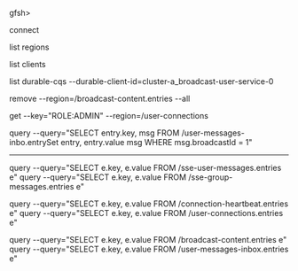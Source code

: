 gfsh>

connect

list regions

list clients

list durable-cqs --durable-client-id=cluster-a_broadcast-user-service-0

remove --region=/broadcast-content.entries --all

get --key="ROLE:ADMIN" --region=/user-connections

query --query="SELECT entry.key, msg FROM /user-messages-inbo.entrySet entry, entry.value msg WHERE msg.broadcastId = 1"


---

query --query="SELECT e.key, e.value FROM /sse-user-messages.entries e"
query --query="SELECT e.key, e.value FROM /sse-group-messages.entries e"

query --query="SELECT e.key, e.value FROM /connection-heartbeat.entries e"
query --query="SELECT e.key, e.value FROM /user-connections.entries e"

query --query="SELECT e.key, e.value FROM /broadcast-content.entries e"
query --query="SELECT e.key, e.value FROM /user-messages-inbox.entries e"



